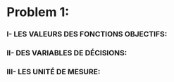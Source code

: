 # Problem 1:

### I- LES VALEURS DES FONCTIONS OBJECTIFS:

### II- DES VARIABLES DE DÉCISIONS:

### III- LES UNITÉ DE MESURE:

